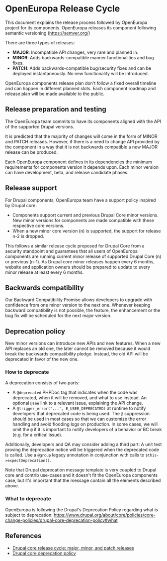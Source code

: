 # OpenEuropa Release Cycle
This document explains the release process followed by OpenEuropa project for its components.
OpenEuropa releases its component following semantic versioning (https://semver.org/)

There are three types of releases: 

- **MAJOR**: Incompatible API changes, very rare and planned in. 
- **MINOR**: Adds backwards-compatible manner functionalities and bug fixes.
- **PATCH**: Adds backwards-compatible bug/security fixes and can be deployed instantaneously. No new functionality will be introduced.

OpenEuropa components release plan don't follow a fixed overall timeline and can happen in different planned slots. Each component roadmap and release plan will be made available to the public.

## Release preparation and testing

The OpenEuropa team commits to have its components aligned with the API of the supported Drupal versions.

It is predicted that the majority of changes will come in the form of MINOR and PATCH releases. However, if there is a need to change API provided by the component in a way that it is not backwards compatible a new MAJOR release can be produced. 

Each OpenEuropa component defines in its dependencies the minimum requirements for components version it depends upon. Each minor version can have development, beta, and release candidate phases.

## Release support

For Drupal components, OpenEuropa team have a support policy inspired by Drupal core:
- Components support current and previous Drupal Core minor versions. New minor versions for components are made compatible with these respective core versions.
- When a new minor core version (n) is supported, the support for release n-2 is dropped. 

This follows a similar release cycle proposed for Drupal Core from a security standpoint and guarantees that all users of OpenEuropa components are running current minor release of supported Drupal Core (n) or previous (n-1).
As Drupal core minor releases happen every 6 months, website and application owners should be prepared to update to every minor release at least every 6 months.

## Backwards compatibility

Our Backward Compatibility Promise allows developers to upgrade with confidence from one minor version to the next one. Whenever keeping backward compatibility is not possible, the feature, the enhancement or the bug fix will be scheduled for the next major version.

## Deprecation policy

New minor versions can introduce new APIs and new features. When a new API replaces an old one, the later cannot be
removed because it would break the backwards compatibility pledge. Instead, the old API will be deprecated in favor of
the new one.

### How to deprecate

A deprecation consists of two parts:

* A `@deprecated` PHPDoc tag that indicates when the code was deprecated, when it will be removed, and what to use
  instead. An optional `@see` link to a relevant issue, explaining the API change.
* A `@trigger_error('...', E_USER_DEPRECATED)` at runtime to notify developers that deprecated code is being used. The
  `@` suppression should be used in most cases so that we can customize the error handling and avoid flooding logs on
  production. In some cases, we will omit the `@` if it is important to notify developers of a behavior or BC break
  (e.g. for a critical issue).

Additionally, developers and QA may consider adding a third part: A unit test proving the deprecation notice will be
triggered when the deprecated code is called. Use a `@group` legacy annotation in conjunction with calls to
`$this->expectDeprecation()`.

Note that Drupal deprecation message template is very coupled to Drupal core and contrib use-cases and it doesn't fit
the OpenEuropa components case, but it's important that the message contain all the elements described above.

### What to deprecate

OpenEuropa is following the Drupal's Deprecation Policy regarding what is
subject to deprecation: https://www.drupal.org/about/core/policies/core-change-policies/drupal-core-deprecation-policy#what

## References

* [Drupal core release cycle: major, minor, and patch releases](https://www.drupal.org/core/release-cycle-overview)
* [Drupal core deprecation policy](https://www.drupal.org/about/core/policies/core-change-policies/drupal-core-deprecation-policy)
